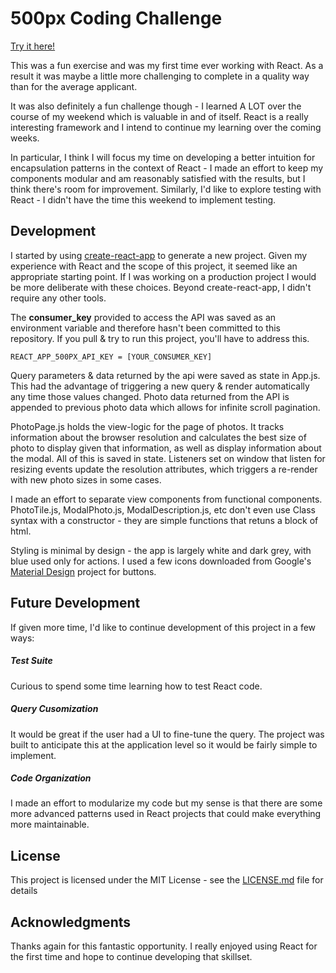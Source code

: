 # 500px Coding Challenge

[Try it here!](http://500pxcodingchallenge.s3-website.us-east-2.amazonaws.com/)

This was a fun exercise and was my first time ever working with React. As a result it was maybe a little more challenging to complete in a quality way than for the average applicant.  

It was also definitely a fun challenge though - I learned A LOT over the course of my weekend which is valuable in and of itself. React is a really interesting framework and I intend to continue my learning over the coming weeks.

In particular, I think I will focus my time on developing a better intuition for encapsulation patterns in the context of React - I made an effort to keep my components modular and am reasonably satisfied with the results, but I think there's room for improvement. Similarly, I'd like to explore testing with React - I didn't have the time this weekend to implement testing.

## Development

I started by using [create-react-app](https://github.com/facebook/create-react-app) to generate a new project. Given my experience with React and the scope of this project, it seemed like an appropriate starting point. If I was working on a production project I would be more deliberate with these choices. Beyond create-react-app, I didn't require any other tools.

The **consumer_key** provided to access the API was saved as an environment variable and therefore hasn't been committed to this repository. If you pull & try to run this project, you'll have to address this. 

```
REACT_APP_500PX_API_KEY = [YOUR_CONSUMER_KEY]
```

Query parameters & data returned by the api were saved as state in App.js. This had the advantage of triggering a new query & render automatically any time those values changed. Photo data returned from the API is appended to previous photo data which allows for infinite scroll pagination. 

PhotoPage.js holds the view-logic for the page of photos. It tracks information about the browser resolution and calculates the best size of photo to display given that information, as well as display information about the modal. All of this is saved in state. Listeners set on window that listen for resizing events update the resolution attributes, which triggers a re-render with new photo sizes in some cases.

I made an effort to separate view components from functional components. PhotoTile.js, ModalPhoto.js, ModalDescription.js, etc don't even use Class syntax with a constructor - they are simple functions that retuns a block of html.

Styling is minimal by design - the app is largely white and dark grey, with blue used only for actions. I used a few icons downloaded from Google's [Material Design](https://material.io/icons) project for buttons. 

## Future Development

If given more time, I'd like to continue development of this project in a few ways:

##### Test Suite
Curious to spend some time learning how to test React code. 

##### Query Cusomization
It would be great if the user had a UI to fine-tune the query. The project was built to anticipate this at the application level so it would be fairly simple to implement.

##### Code Organization
I made an effort to modularize my code but my sense is that there are some more advanced patterns used in React projects that could make everything more maintainable.

## License

This project is licensed under the MIT License - see the [LICENSE.md](LICENSE.md) file for details

## Acknowledgments

Thanks again for this fantastic opportunity. I really enjoyed using React for the first time and hope to continue developing that skillset. 

